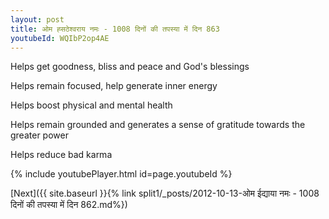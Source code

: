 ```yaml
---
layout: post
title: ओम ह्सठेश्वराय नमः - 1008 दिनों की तपस्या में दिन 863
youtubeId: WQIbP2op4AE
---
```

 
 
Helps get goodness, bliss and peace and God's blessings
 
Helps remain focused, help generate inner energy 
 
Helps boost physical and mental health 
 
Helps remain grounded and generates a sense of gratitude towards the greater power 
 
Helps reduce bad karma
 
 
 
 


{% include youtubePlayer.html id=page.youtubeId %}
 
[Next]({{ site.baseurl }}{% link  split1/_posts/2012-10-13-ओम ईद्याया नमः - 1008 दिनों की तपस्या में दिन 862.md%})
 

